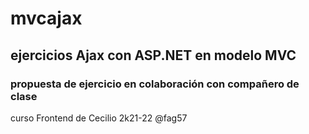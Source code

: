 # mvcajax
## ejercicios Ajax con ASP.NET en modelo MVC
### propuesta de ejercicio en colaboración con compañero de clase
curso Frontend de Cecilio 
2k21-22
@fag57

